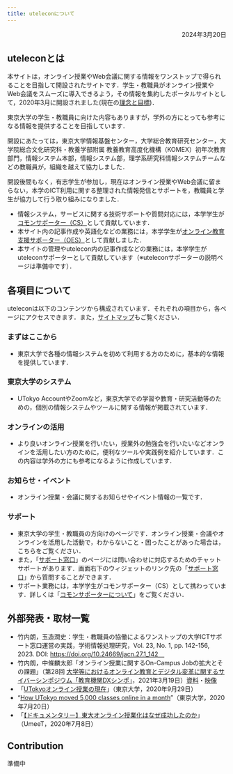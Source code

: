 ```yaml
---
title: uteleconについて
---
```


<p style="text-align: right">
2024年3月20日</p>

## uteleconとは

本サイトは，オンライン授業やWeb会議に関する情報をワンストップで得られることを目指して開設されたサイトです．学生・教職員がオンライン授業やWeb会議をスムーズに導入できるよう，その情報を集約したポータルサイトとして，2020年3月に開設されました(現在の[理念と目標](objectives))．

東京大学の学生・教職員に向けた内容もありますが，学外の方にとっても参考になる情報を提供することを目指しています．

開設にあたっては，東京大学情報基盤センター，大学総合教育研究センター，大学院総合文化研究科・教養学部附属 教養教育高度化機構（KOMEX）初年次教育部門，情報システム本部，情報システム部，理学系研究科情報システムチームなどの教職員が，組織を越えて協力しました．

開設後間もなく，有志学生が参加し，現在はオンライン授業やWeb会議に留まらない，本学のICT利用に関する整理された情報発信とサポートを，教職員と学生が協力して行う取り組みになりました．

* 情報システム，サービスに関する技術サポートや質問対応には，本学学生が[コモンサポーター（CS）](cs)として貢献しています．
* 本サイト内の記事作成や英語化などの業務には，本学学生が[オンライン教育支援サポーター（OES）](oes)として貢献しました．
* 本サイトの管理やutelecon内の記事作成などの業務には，本学学生がuteleconサポーターとして貢献しています（※uteleconサポーターの説明ページは準備中です）．

## 各項目について

uteleconは以下のコンテンツから構成されています．それぞれの項目から，各ページにアクセスできます．また，[サイトマップ](/sitemap/)もご覧ください．

### まずはここから

* 東京大学で各種の情報システムを初めて利用する方のために，基本的な情報を提供しています．

### 東京大学のシステム

* UTokyo AccountやZoomなど，東京大学での学習や教育・研究活動等のための，個別の情報システムやツールに関する情報が掲載されています．

### オンラインの活用

* より良いオンライン授業を行いたい，授業外の勉強会を行いたいなどオンラインを活用したい方のために，便利なツールや実践例を紹介しています．この内容は学外の方にも参考になるように作成しています．

### お知らせ・イベント

* オンライン授業・会議に関するお知らせやイベント情報の一覧です．

### サポート

* 東京大学の学生・教職員の方向けのページです．オンライン授業・会議やオンラインを活用した活動で，わからないこと・困ったことがあった場合は，こちらをご覧ください．
* また，「[サポート窓口](/support)」のページには問い合わせに対応するためのチャットサポートがあります．画面右下のウィジェットのリンク先の「[サポート窓口](/support)」から質問することができます．
* サポート業務には，本学学生がコモンサポーター（CS）として携わっています．詳しくは「[コモンサポーターについて](cs)」をご覧ください．

## 外部発表・取材一覧

* 竹内朗，玉造潤史：学生・教職員の協働によるワンストップの大学ICTサポート窓口運営の実践，学術情報処理研究，Vol. 23, No. 1, pp. 142-156, 2023. DOI: https://doi.org/10.24669/jacn.27.1_142　
* 竹内朗，中條麟太郎「オンライン授業に関するOn-Campus Jobの拡大とその課題」（第28回 [大学等におけるオンライン教育とデジタル変革に関するサイバーシンポジウム「教育機関DXシンポ」](https://www.nii.ac.jp/event/other/decs/)，2021年3月19日）[資料](https://www.nii.ac.jp/event/upload/20210319-07_UT.pdf)・[映像](https://youtu.be/g837oBruR1U)
* 「[UTokyoオンライン授業の現在](https://www.u-tokyo.ac.jp/focus/ja/features/z1304_00084.html)」（東京大学，2020年9月29日）
* “[How UTokyo moved 5,000 classes online in a month](https://www.u-tokyo.ac.jp/focus/en/features/z0508_00181.html)”（東京大学，2020年7月20日）
* 「[【ドキュメンタリー】東大オンライン授業化はなぜ成功したのか](https://todai-umeet.com/article/55241)」（UmeeT，2020年7月8日）

## Contribution

準備中

